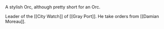 A stylish Orc, although pretty short for an Orc.

Leader of the [[City Watch]] of [[Gray Port]]. He take orders from [[Damian Moreau]].

